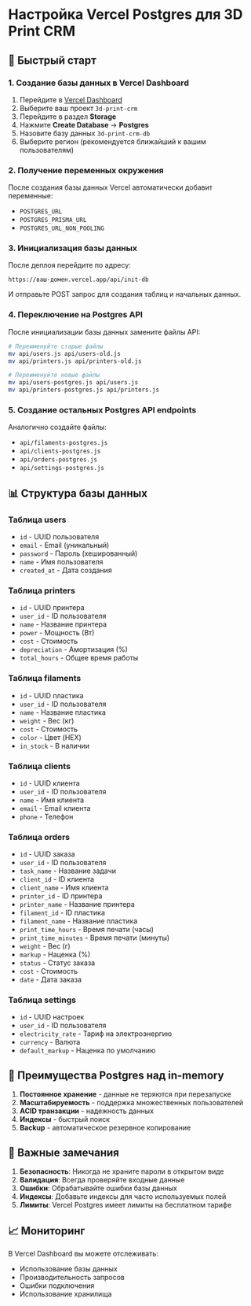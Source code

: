 # Настройка Vercel Postgres для 3D Print CRM

## 🚀 Быстрый старт

### 1. Создание базы данных в Vercel Dashboard
1. Перейдите в [Vercel Dashboard](https://vercel.com/dashboard)
2. Выберите ваш проект `3d-print-crm`
3. Перейдите в раздел **Storage**
4. Нажмите **Create Database** → **Postgres**
5. Назовите базу данных `3d-print-crm-db`
6. Выберите регион (рекомендуется ближайший к вашим пользователям)

### 2. Получение переменных окружения
После создания базы данных Vercel автоматически добавит переменные:
- `POSTGRES_URL`
- `POSTGRES_PRISMA_URL` 
- `POSTGRES_URL_NON_POOLING`

### 3. Инициализация базы данных
После деплоя перейдите по адресу:
```
https://ваш-домен.vercel.app/api/init-db
```
И отправьте POST запрос для создания таблиц и начальных данных.

### 4. Переключение на Postgres API
После инициализации базы данных замените файлы API:

```bash
# Переименуйте старые файлы
mv api/users.js api/users-old.js
mv api/printers.js api/printers-old.js

# Переименуйте новые файлы
mv api/users-postgres.js api/users.js
mv api/printers-postgres.js api/printers.js
```

### 5. Создание остальных Postgres API endpoints
Аналогично создайте файлы:
- `api/filaments-postgres.js`
- `api/clients-postgres.js` 
- `api/orders-postgres.js`
- `api/settings-postgres.js`

## 📊 Структура базы данных

### Таблица users
- `id` - UUID пользователя
- `email` - Email (уникальный)
- `password` - Пароль (хешированный)
- `name` - Имя пользователя
- `created_at` - Дата создания

### Таблица printers
- `id` - UUID принтера
- `user_id` - ID пользователя
- `name` - Название принтера
- `power` - Мощность (Вт)
- `cost` - Стоимость
- `depreciation` - Амортизация (%)
- `total_hours` - Общее время работы

### Таблица filaments
- `id` - UUID пластика
- `user_id` - ID пользователя
- `name` - Название пластика
- `weight` - Вес (кг)
- `cost` - Стоимость
- `color` - Цвет (HEX)
- `in_stock` - В наличии

### Таблица clients
- `id` - UUID клиента
- `user_id` - ID пользователя
- `name` - Имя клиента
- `email` - Email клиента
- `phone` - Телефон

### Таблица orders
- `id` - UUID заказа
- `user_id` - ID пользователя
- `task_name` - Название задачи
- `client_id` - ID клиента
- `client_name` - Имя клиента
- `printer_id` - ID принтера
- `printer_name` - Название принтера
- `filament_id` - ID пластика
- `filament_name` - Название пластика
- `print_time_hours` - Время печати (часы)
- `print_time_minutes` - Время печати (минуты)
- `weight` - Вес (г)
- `markup` - Наценка (%)
- `status` - Статус заказа
- `cost` - Стоимость
- `date` - Дата заказа

### Таблица settings
- `id` - UUID настроек
- `user_id` - ID пользователя
- `electricity_rate` - Тариф на электроэнергию
- `currency` - Валюта
- `default_markup` - Наценка по умолчанию

## 🔧 Преимущества Postgres над in-memory

1. **Постоянное хранение** - данные не теряются при перезапуске
2. **Масштабируемость** - поддержка множественных пользователей
3. **ACID транзакции** - надежность данных
4. **Индексы** - быстрый поиск
5. **Backup** - автоматическое резервное копирование

## 🚨 Важные замечания

1. **Безопасность**: Никогда не храните пароли в открытом виде
2. **Валидация**: Всегда проверяйте входные данные
3. **Ошибки**: Обрабатывайте ошибки базы данных
4. **Индексы**: Добавьте индексы для часто используемых полей
5. **Лимиты**: Vercel Postgres имеет лимиты на бесплатном тарифе

## 📈 Мониторинг

В Vercel Dashboard вы можете отслеживать:
- Использование базы данных
- Производительность запросов
- Ошибки подключения
- Использование хранилища
